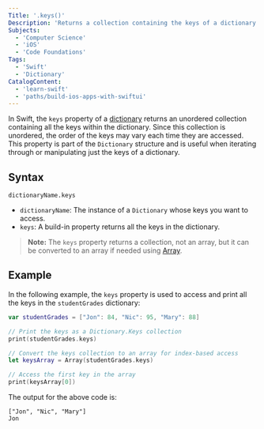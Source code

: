 ```yaml
---
Title: '.keys()'
Description: 'Returns a collection containing the keys of a dictionary.'
Subjects:
  - 'Computer Science'
  - 'iOS'
  - 'Code Foundations'
Tags:
  - 'Swift'
  - 'Dictionary'
CatalogContent:
  - 'learn-swift'
  - 'paths/build-ios-apps-with-swiftui'
---
```


In Swift, the `keys` property of a [dictionary](https://www.codecademy.com/resources/docs/swift/dictionaries) returns an unordered collection containing all the keys within the dictionary. Since this collection is unordered, the order of the keys may vary each time they are accessed. This property is part of the `Dictionary` structure and is useful when iterating through or manipulating just the keys of a dictionary.

## Syntax

```pseudo
dictionaryName.keys
```

- `dictionaryName`: The instance of a `Dictionary` whose keys you want to access.
- `keys`: A build-in property returns all the keys in the dictionary.

> **Note:** The `keys` property returns a collection, not an array, but it can be converted to an array if needed using [Array](https://www.codecademy.com/resources/docs/swift/arrays).

## Example

In the following example, the `keys` property is used to access and print all the keys in the `studentGrades` dictionary:

```swift
var studentGrades = ["Jon": 84, "Nic": 95, "Mary": 88]

// Print the keys as a Dictionary.Keys collection
print(studentGrades.keys)

// Convert the keys collection to an array for index-based access
let keysArray = Array(studentGrades.keys)

// Access the first key in the array
print(keysArray[0])
```

The output for the above code is:

```shell
["Jon", "Nic", "Mary"]
Jon
```
